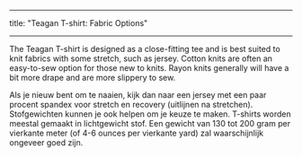 - - -
title: "Teagan T-shirt: Fabric Options"
- - -

The Teagan T-shirt is designed as a close-fitting tee and is best suited to knit fabrics with some stretch, such as jersey. Cotton knits are often an easy-to-sew option for those new to knits. Rayon knits generally will have a bit more drape and are more slippery to sew.

<Tip>
Als je nieuw bent om te naaien, kijk dan naar een jersey met een paar procent spandex voor stretch en recovery (uitlijnen na stretchen). Stofgewichten kunnen je ook helpen om je keuze te maken. T-shirts worden meestal gemaakt in lichtgewicht stof. Een gewicht van 130 tot 200 gram per vierkante meter (of 4-6 ounces per vierkante yard) zal waarschijnlijk ongeveer goed zijn.
</Tip>
